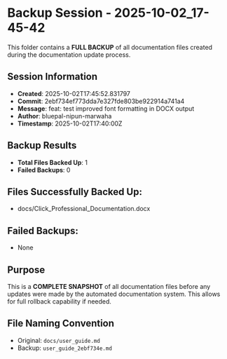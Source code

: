 # Backup Session - 2025-10-02_17-45-42

This folder contains a **FULL BACKUP** of all documentation files created during the documentation update process.

## Session Information
- **Created**: 2025-10-02T17:45:52.831797
- **Commit**: 2ebf734ef773dda7e327fde803be922914a741a4
- **Message**: feat: test improved font formatting in DOCX output
- **Author**: bluepal-nipun-marwaha
- **Timestamp**: 2025-10-02T17:40:00Z

## Backup Results
- **Total Files Backed Up**: 1
- **Failed Backups**: 0

## Files Successfully Backed Up:
- docs/Click_Professional_Documentation.docx

## Failed Backups:
- None

## Purpose
This is a **COMPLETE SNAPSHOT** of all documentation files before any updates were made by the automated documentation system. This allows for full rollback capability if needed.

## File Naming Convention
- Original: `docs/user_guide.md`
- Backup: `user_guide_2ebf734e.md`
